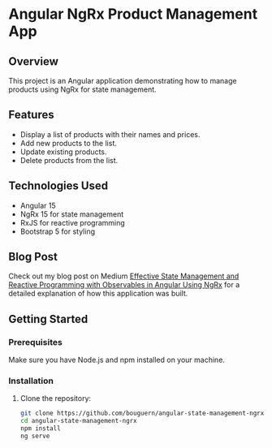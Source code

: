 # Angular NgRx Product Management App

## Overview

This project is an Angular application demonstrating how to manage products using NgRx for state management.

## Features

- Display a list of products with their names and prices.
- Add new products to the list.
- Update existing products.
- Delete products from the list.

## Technologies Used

- Angular 15
- NgRx 15 for state management
- RxJS for reactive programming
- Bootstrap 5 for styling

## Blog Post

Check out my blog post on Medium [Effective State Management and Reactive Programming with Observables in Angular Using NgRx](https://medium.com/@bouguern.mohamed/effective-state-management-and-reactive-programming-with-observables-in-angular-using-ngrx-08880461e089) for a detailed explanation of how this application was built.

## Getting Started

### Prerequisites

Make sure you have Node.js and npm installed on your machine.

### Installation

1. Clone the repository:

   ```bash
   git clone https://github.com/bouguern/angular-state-management-ngrx.git
   cd angular-state-management-ngrx
   npm install
   ng serve
   ```
